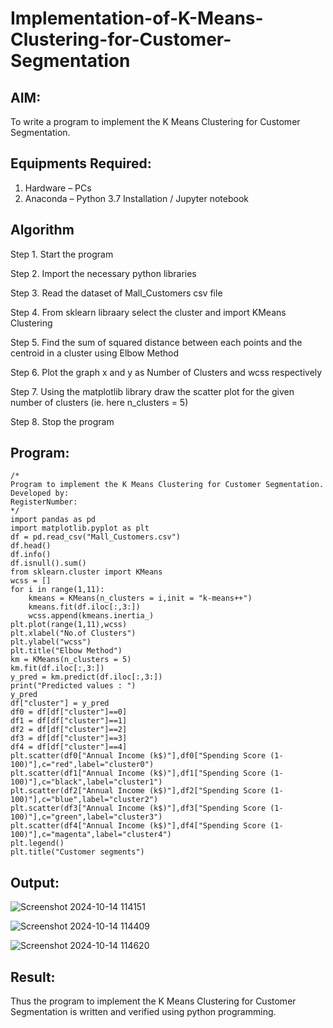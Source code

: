 # Implementation-of-K-Means-Clustering-for-Customer-Segmentation

## AIM:
To write a program to implement the K Means Clustering for Customer Segmentation.

## Equipments Required:
1. Hardware – PCs
2. Anaconda – Python 3.7 Installation / Jupyter notebook

## Algorithm
Step 1. Start the program

Step 2. Import the necessary python libraries

Step 3. Read the dataset of Mall_Customers csv file

Step 4. From sklearn libraary select the cluster and import KMeans Clustering

Step 5. Find the sum of squared distance between each points and the centroid in a cluster using Elbow Method

Step 6. Plot the graph x and y as Number of Clusters and wcss respectively

Step 7. Using the matplotlib library draw the scatter plot for the given number of clusters (ie. here n_clusters = 5)

Step 8. Stop the program

## Program:
```
/*
Program to implement the K Means Clustering for Customer Segmentation.
Developed by: 
RegisterNumber:  
*/
import pandas as pd
import matplotlib.pyplot as plt
df = pd.read_csv("Mall_Customers.csv")
df.head()
df.info()
df.isnull().sum()
from sklearn.cluster import KMeans
wcss = []
for i in range(1,11):
    kmeans = KMeans(n_clusters = i,init = "k-means++")
    kmeans.fit(df.iloc[:,3:])
    wcss.append(kmeans.inertia_)
plt.plot(range(1,11),wcss)
plt.xlabel("No.of Clusters")
plt.ylabel("wcss")
plt.title("Elbow Method")
km = KMeans(n_clusters = 5)
km.fit(df.iloc[:,3:])
y_pred = km.predict(df.iloc[:,3:])
print("Predicted values : ")
y_pred
df["cluster"] = y_pred
df0 = df[df["cluster"]==0]
df1 = df[df["cluster"]==1]
df2 = df[df["cluster"]==2]
df3 = df[df["cluster"]==3]
df4 = df[df["cluster"]==4]
plt.scatter(df0["Annual Income (k$)"],df0["Spending Score (1-100)"],c="red",label="cluster0")
plt.scatter(df1["Annual Income (k$)"],df1["Spending Score (1-100)"],c="black",label="cluster1")
plt.scatter(df2["Annual Income (k$)"],df2["Spending Score (1-100)"],c="blue",label="cluster2")
plt.scatter(df3["Annual Income (k$)"],df3["Spending Score (1-100)"],c="green",label="cluster3")
plt.scatter(df4["Annual Income (k$)"],df4["Spending Score (1-100)"],c="magenta",label="cluster4")
plt.legend()
plt.title("Customer segments")
```

## Output:

![Screenshot 2024-10-14 114151](https://github.com/user-attachments/assets/8e691adf-7cb1-48f6-b543-653a991b71b0)

![Screenshot 2024-10-14 114409](https://github.com/user-attachments/assets/37d1be8b-fa03-4e48-872f-3618e51f12f2)

![Screenshot 2024-10-14 114620](https://github.com/user-attachments/assets/1222b784-e3cd-49bd-9259-853ebc25eb7e)

## Result:
Thus the program to implement the K Means Clustering for Customer Segmentation is written and verified using python programming.
